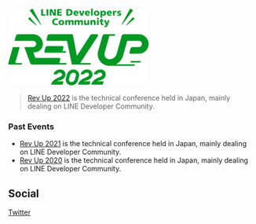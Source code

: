 <a href="https://revup.jp/2022"><img height="156" alt="Rev Up logo" src="https://github.com/LPF-REVUP/.github/blob/main/revup-logo.svg?sanitize=true"></a>

> [Rev Up 2022](https://revup.jp/2022) is the technical conference held in Japan, mainly dealing on LINE Developer Community.

### Past Events

- [Rev Up 2021](https://revup.jp/2021) is the technical conference held in Japan, mainly dealing on LINE Developer Community.
- [Rev Up 2020](https://revup.jp/2020) is the technical conference held in Japan, mainly dealing on LINE Developer Community.

## Social

[Twitter](https://twitter.com/linedc_jp)
